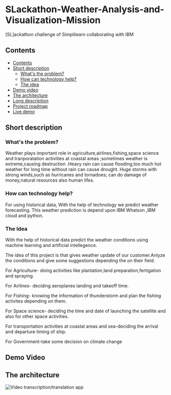 # SLackathon-Weather-Analysis-and-Visualization-Mission
  [SL]ackathon challenge of Simplilearn collaborating with IBM

## Contents
 - [Contents](#contents)
  - [Short description](#short-description)
    - [What's the problem?](#whats-the-problem)
    - [How can technology help?](#how-can-technology-help)
    - [The idea](#the-idea)
  - [Demo video](#demo-video)
  - [The architecture](#the-architecture)
  - [Long description](#long-description)
  - [Project roadmap](#project-roadmap)
  - [Live demo](#live-demo)


   ## Short description
   
   ### What's the problem?
 Weather plays important role in agriculture,airlines,fishing,space science and tranporatation activities at coastal areas ;sometimes weather is extreme,causing 
 destruction .Heavy rain can cause flooding,too much hot weather for long time without rain can cause drought. Huge storms with strong winds,such as hurricanes and 
 tornadoes; can do  damage of money,natural resources also human lifes.
         
 
   ### How can technology help?
   
   For using historical data,  With the  help of technology  we predict weather forecasting.
   This weather prediction is depend upon IBM Whatson ,IBM cloud and python.
  
    
   ### The Idea
   With the help of historical data predict the weather conditions using machine learning and artificial intellegence.
   
   The idea of this project is that gives weather update of our customer.Anlyze the conditions and give some suggestions depending the on their field.
   
   For Agriculture- doing activities like plantation,land preparation,fertigation and spraying.
     
   For Airlines- deciding aeroplanes landing and takeoff time.
    
   For Fishing- knowing the information of thunderstorm and plan the fishing activites depending on them.
    
   For Space science- deciding the time and date of launching the satellite and also for other space activities.
    
   For transportation activities at coastal areas and sea-deciding the arrival and departure timing of ship.
   
   For Government-take some decision on climate change
   
 ## Demo Video
 ## The architecture
   ![Video transcription/translation app](https://viewer.diagrams.net/?tags=%7B%7D&highlight=0000ff&edit=_blank&layers=1&nav=1#R7VrbcqM4EP0aV%2B08eIuLwfajb0lmK6lKrXdrNvsypYAMSgCxkojNfP02SBiMcUIyjh178mTUaiRx%2BvTpxnbHnISrS4Zi%2F4a6OOgYmrvqmNOOYeiaOYCPzJJKS2%2BgS4PHiKucSsOc%2FMDFncqaEBfzDUdBaSBIvGl0aBRhR2zYEGN0uem2oMHmrjHy8JZh7qBg2%2FqNuMKX1oGllfYrTDy%2F2FnX1EyICmdl4D5y6bJiMmcdc8IoFfIqXE1wkIFX4CLvu9gxuz4Yw5Foc8Nsih1%2BlyTX%2Fz5c4z%2BW5nC0uu6qVZ5QkKgH7hh2AOuNFxSWhVOLVEFh%2F5fQYqLL80CNwMEwYwj2uJyHK0995gvdF4av4xvwnwQ0cYs5OO193R9scu%2FCbGwcw1j6ROB5jJxsvATWgZMvwgBGOlwiHkseLMgKu%2BsFqjgVD42ZwKuKSeF2iWmIBUvBRc0apophWhsvS0rotrL5VToURqRo6K3XLiMFFypYrwic8dOB0%2Fs7AvcNA3UxA5crwgVlBLIBBlMkUNsYMZpEboZ%2BHpIXIpatpBLfMPcUsFq8bGs7XkZDvN4tXPp2vEqYRxEKUk74Now%2BDe8T%2FioI9f5%2BIOz1axhaDZzXmziv7wHEMPIxvx7P7%2FzvC%2BLRu%2BTH5ayR8zXEcOSOMtWHkRMgzomzCVRJTO05mLC7URW2QaqAYDVgUNgYDpAgT5u1pAkXtcMtJXnyFjSu8djUatBymjAHq7uq2v%2FahQRiHhZbCwGWKK24xZkD331g3Wrep4y6XLHkwBrTt9PCfD8p%2FJPwR5i%2FZdgljiA0aiuAUOzj7NLHK%2BTBbeY4xozAk0LCr623hclokeFZNStSHMby8FPzWRq3z3bbqmd7g2KaDUwfWO%2BU7L19J3trjfwgyd%2FT9pT8Pfttyb%2Bv%2FLR%2B9UjavVoA6hWybSRfXGhPMm4Nm%2Fd5Vxm3X0WTiEZgHLuI%2B%2Bs%2BszVhgCcs%2FUdN5oO7bPC7VQynq%2BrkNH2pX5C4v1yjPgoha2oPL61v1ZbaStaBtcVoUyYA9LkaUiZ8CqUXBbPSWmNL6XNNaawI9YCFSBWHUCLoG%2FtvieszD9RvSZQ9M6B34Lj1G8ImOyseo6ixZ3NoQJns15h3%2F5sJegF7az1dffa%2F5MBreW%2B3QCEJUundRXEc4C5PucChdB4HJHq8Qc48t13knVxmh91QmHVeas859igG%2B99f6zPS%2FwoHT1jAC7IcjhjJXpWzS44i3uXQ4C2aVx5lZwL7JH8qQ5uF9IE0b%2FLcoXbcVwJRaXJt1eRq0BOKLgqIF8kZDsGW22n3yHn08nTo1vDOO8LsONWLL41d88hjxEkCkTBc6ZdlYHf0y0AZEnN8lDdde1CrdkW%2F9NK3BQNtd9r93Itum1p4Sqo2OI6qHboaDT5V7YxVjTDAF%2FNTlLTe8SWtKTdOWdKGx5E0%2B8CSNvyUtPOVtAvCfRJ5p6ho1tEVTT83RSu%2BTDq0pPWNw0pa8ZyfmnaOmiZVCdZ1CI6ck3wBXY%2BP160Z56ZtbX8R2LO2DcwDa9v2H3r%2BYqAGMWVI%2Fn75gXnfHx6d902l4aR5bxyH90PrwLxvEqzPmn4mNf2SgqhEIc7%2FcHFy5Xyov5%2BswbD8B6lMpvJ%2FuObsfw%3D%3D)

